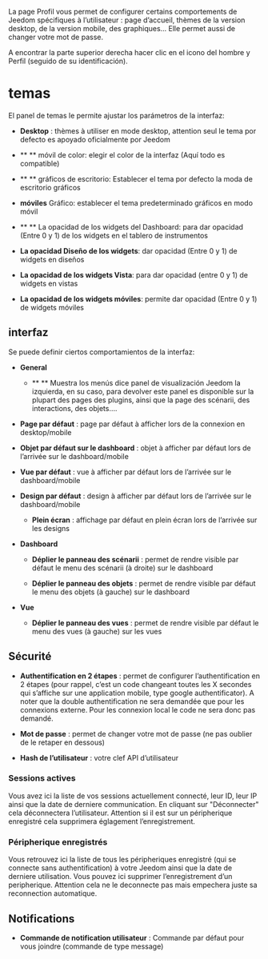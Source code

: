La page Profil vous permet de configurer certains comportements de
Jeedom spécifiques à l’utilisateur : page d’accueil, thèmes de la
version desktop, de la version mobile, des graphiques…​ Elle permet
aussi de changer votre mot de passe.

A encontrar la parte superior derecha hacer clic en el icono del hombre
y Perfil (seguido de su identificación).

temas
======

El panel de temas le permite ajustar los parámetros de la interfaz:

-   **Desktop** : thèmes à utiliser en mode desktop, attention seul le
    tema por defecto es apoyado oficialmente por Jeedom

-   ** ** móvil de color: elegir el color de la interfaz
    (Aquí todo es compatible)

-   ** ** gráficos de escritorio: Establecer el tema por defecto
    la moda de escritorio gráficos

-   **móviles** Gráfico: establecer el tema predeterminado
    gráficos en modo móvil

-   ** ** La opacidad de los widgets del Dashboard: para dar opacidad
    (Entre 0 y 1) de los widgets en el tablero de instrumentos

-   **La opacidad Diseño de los widgets**: dar opacidad
    (Entre 0 y 1) de widgets en diseños

-   **La opacidad de los widgets Vista**: para dar opacidad (entre
    0 y 1) de widgets en vistas

-   **La opacidad de los widgets móviles**: permite dar opacidad
    (Entre 0 y 1) de widgets móviles

interfaz
---------

Se puede definir ciertos comportamientos de la interfaz:

-   **General**

    -   ** ** Muestra los menús dice panel de visualización Jeedom
        la izquierda, en su caso, para devolver este panel es
        disponible sur la plupart des pages des plugins, ainsi que la
        page des scénarii, des interactions, des objets…​.

-   **Page par défaut** : page par défaut à afficher lors de la
    connexion en desktop/mobile

-   **Objet par défaut sur le dashboard** : objet à afficher par défaut
    lors de l’arrivée sur le dashboard/mobile

-   **Vue par défaut** : vue à afficher par défaut lors de l’arrivée sur
    le dashboard/mobile

-   **Design par défaut** : design à afficher par défaut lors de
    l’arrivée sur le dashboard/mobile

    -   **Plein écran** : affichage par défaut en plein écran lors de
        l’arrivée sur les designs

-   **Dashboard**

    -   **Déplier le panneau des scénarii** : permet de rendre visible
        par défaut le menu des scénarii (à droite) sur le dashboard

    -   **Déplier le panneau des objets** : permet de rendre visible par
        défaut le menu des objets (à gauche) sur le dashboard

-   **Vue**

    -   **Déplier le panneau des vues** : permet de rendre visible par
        défaut le menu des vues (à gauche) sur les vues

Sécurité 
--------

-   **Authentification en 2 étapes** : permet de configurer
    l’authentification en 2 étapes (pour rappel, c’est un code changeant
    toutes les X secondes qui s’affiche sur une application mobile, type
    google authentificator). A noter que la double authentification ne sera demandée que pour les connexions externe. Pour les connexion local le code ne sera donc pas demandé.

-   **Mot de passe** : permet de changer votre mot de passe (ne pas
    oublier de le retaper en dessous)

-   **Hash de l’utilisateur** : votre clef API d’utilisateur

### Sessions actives 

Vous avez ici la liste de vos sessions actuellement connecté, leur ID,
leur IP ainsi que la date de derniere communication. En cliquant sur
"Déconnecter" cela déconnectera l’utilisateur. Attention si il est sur
un péripherique enregistré cela supprimera églagement l’enregistrement.

### Péripherique enregistrés 

Vous retrouvez ici la liste de tous les péripheriques enregistré (qui se
connecte sans authentification) à votre Jeedom ainsi que la date de
derniere utilisation. Vous pouvez ici supprimer l’enregistrement d’un
peripherique. Attention cela ne le deconnecte pas mais empechera juste
sa reconnection automatique.

Notifications 
-------------

-   **Commande de notification utilisateur** : Commande par défaut pour
    vous joindre (commande de type message)


